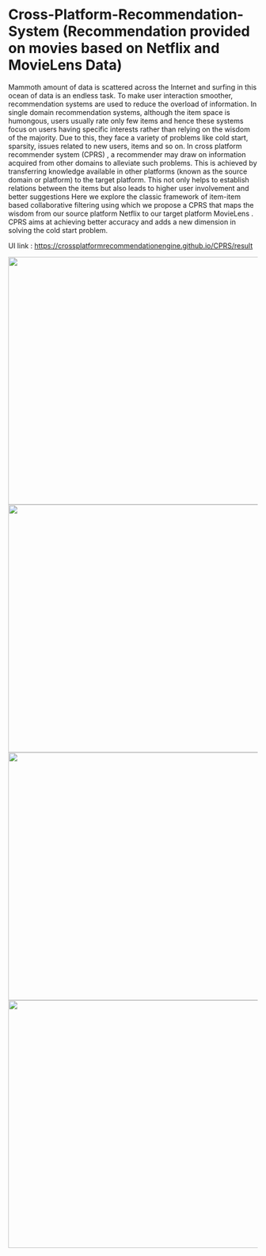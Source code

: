 # Cross-Platform-Recommendation-System (Recommendation provided on movies based on Netflix and MovieLens Data)
Mammoth amount of data is scattered across the Internet and surfing in this ocean of data is an endless task. To make user interaction smoother, recommendation systems are used to reduce the overload of information. In single domain recommendation systems, although the item space is humongous, users usually rate only few items and hence these systems focus on users having specific interests rather than relying on the wisdom of the majority. Due to this, they face a variety of problems like cold start, sparsity, issues related to new users, items and so on. In cross platform recommender system (CPRS) , a recommender may draw on information acquired from other domains to alleviate such problems. This is achieved by transferring knowledge available in other platforms (known as the source domain or platform) to the target platform. This not only helps to establish relations between the items but also leads to higher user involvement and better suggestions
Here we explore the classic framework of item-item based collaborative filtering using which we propose a CPRS that maps the wisdom from our source platform Netflix to our target platform MovieLens . CPRS aims at achieving better accuracy and adds a new dimension in solving the cold start problem.

UI link : https://crossplatformrecommendationengine.github.io/CPRS/result 

<img src="https://user-images.githubusercontent.com/29801319/54901213-cc214100-4efb-11e9-9c6f-dc7f9f45f4b6.PNG" align="left" height="500" width="800">
<img src="https://user-images.githubusercontent.com/29801319/54901214-ccb9d780-4efb-11e9-8e22-805cb148aa15.PNG" align="left" height="500" width="800">
<img src="https://user-images.githubusercontent.com/29801319/54901219-cd526e00-4efb-11e9-8bc9-a59b7d456dc7.png" align="left" height="500" width="800">
<img src="https://user-images.githubusercontent.com/29801319/54901220-cd526e00-4efb-11e9-8ea1-acb34cc3ab28.PNG" align="left" height="500" width="800">

